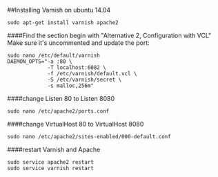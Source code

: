 ##Installing Vamish on ubuntu 14.04
```
sudo apt-get install varnish apache2
```
####Find the section begin with "Alternative 2, Configuration with VCL" Make sure it's uncommented and update the port:
```
sudo nano /etc/default/varnish
DAEMON_OPTS="-a :80 \
             -T localhost:6082 \
             -f /etc/varnish/default.vcl \
             -S /etc/varnish/secret \
             -s malloc,256m"
```
####change Listen 80 to Listen 8080
```
sudo nano /etc/apache2/ports.conf
```
####change VirtualHost 80 to VirtualHost 8080
```
sudo nano /etc/apache2/sites-enabled/000-default.conf
```
####restart Varnish and Apache 
```
sudo service apache2 restart
sudo service varnish restart
```
